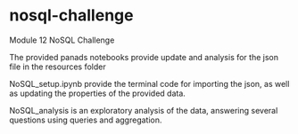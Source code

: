 # nosql-challenge
Module 12 NoSQL Challenge

The provided panads notebooks provide update and analysis for the json file in the resources folder

NoSQL_setup.ipynb provide the terminal code for importing the json, as well as updating the properties of the provided data.

NoSQL_analysis is an exploratory analysis of the data, answering several questions using queries and aggregation.
